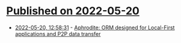 # [Published on 2022-05-20](index.md)

* [2022-05-20, 12:58:31](https://news.ycombinator.com/item?id=31446780) - [Aphrodite: ORM designed for Local-First applications and P2P data transfer](https://aphrodite.sh/)
